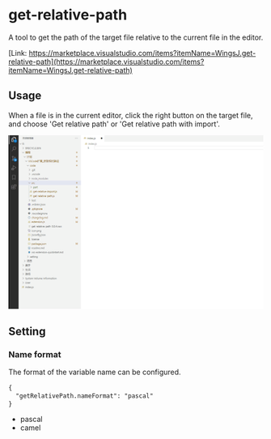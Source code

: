 # get-relative-path

A tool to get the path of the target file relative to the current file in the editor.

[Link: https://marketplace.visualstudio.com/items?itemName=WingsJ.get-relative-path](https://marketplace.visualstudio.com/items?itemName=WingsJ.get-relative-path)

## Usage

When a file is in the current editor, click the right button on the target file, and choose 'Get relative path' or 'Get relative path with import'.

![](docs/example.gif)

## Setting

### Name format

The format of the variable name can be configured.

```
{
  "getRelativePath.nameFormat": "pascal"
}
```

- pascal
- camel

